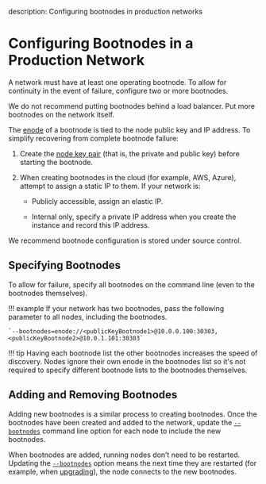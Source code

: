 description: Configuring bootnodes in production networks    
<!--- END of page meta data -->

# Configuring Bootnodes in a Production Network 

A network must have at least one operating bootnode. To allow for continuity in the event of failure, 
configure two or more bootnodes. 

We do not recommend putting bootnodes behind a load balancer. Put more bootnodes on the network itself. 

The [enode](../../Concepts/Node-Keys.md#enode-url) of a bootnode is tied to the node public key and IP address. 
To simplify recovering from complete bootnode failure: 

1. Create the [node key pair](../../Concepts/Node-Keys.md) (that is, the private and public key) before starting the bootnode.
1. When creating bootnodes in the cloud (for example, AWS, Azure), attempt to assign a static IP to them. If your network is: 
  
    * Publicly accessible, assign an elastic IP. 
   
    * Internal only, specify a private IP address when you create the instance and record this IP address. 

We recommend bootnode configuration is stored under source control. 

## Specifying Bootnodes 

To allow for failure, specify all bootnodes on the command line (even to the bootnodes themselves). 

!!! example 
    If your network has two bootnodes, pass the following parameter to all nodes, including the bootnodes. 
   
    `--bootnodes=enode://<publicKeyBootnode1>@10.0.0.100:30303, <publicKeyBootnode2>@10.0.1.101:30303`
    
!!! tip 
    Having each bootnode list the other bootnodes increases the speed of discovery. Nodes ignore their own 
    enode in the bootnodes list so it's not required to specify different bootnode lists to the bootnodes 
    themselves.  

## Adding and Removing Bootnodes 

Adding new bootnodes is a similar process to creating bootnodes. Once the bootnodes have been created and added to the network,
update the [`--bootnodes`](../../Reference/CLI/CLI-Syntax.md#bootnodes) command line option for each node to include the new bootnodes. 

When bootnodes are added, running nodes don’t need to be restarted. Updating the [`--bootnodes`](../../Reference/CLI/CLI-Syntax.md#bootnodes)
option means the next time they are restarted (for example, when [upgrading](../Upgrade/Upgrade-Network.md)), 
the node connects to the new bootnodes.  

